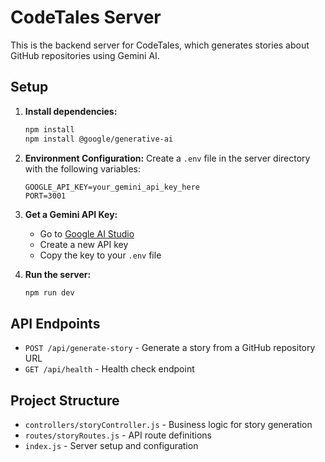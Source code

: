 # CodeTales Server

This is the backend server for CodeTales, which generates stories about GitHub repositories using Gemini AI.

## Setup

1. **Install dependencies:**
   ```bash
   npm install
   npm install @google/generative-ai
   ```

2. **Environment Configuration:**
   Create a `.env` file in the server directory with the following variables:
   ```
   GOOGLE_API_KEY=your_gemini_api_key_here
   PORT=3001
   ```

3. **Get a Gemini API Key:**
   - Go to [Google AI Studio](https://makersuite.google.com/app/apikey)
   - Create a new API key
   - Copy the key to your `.env` file

4. **Run the server:**
   ```bash
   npm run dev
   ```

## API Endpoints

- `POST /api/generate-story` - Generate a story from a GitHub repository URL
- `GET /api/health` - Health check endpoint

## Project Structure

- `controllers/storyController.js` - Business logic for story generation
- `routes/storyRoutes.js` - API route definitions
- `index.js` - Server setup and configuration 
